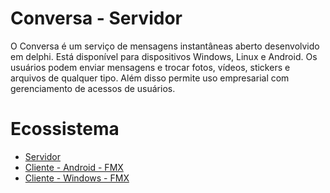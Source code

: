 # Conversa - Servidor
O Conversa é um serviço de mensagens instantâneas aberto desenvolvido em delphi. Está disponível para dispositivos Windows, Linux e Android. Os usuários podem enviar mensagens e trocar fotos, vídeos, stickers e arquivos de qualquer tipo. Além disso permite uso empresarial com gerenciamento de acessos de usuários.

# Ecossistema
- [Servidor](https://github.com/conversa-projeto/conversa)
- [Cliente - Android - FMX](https://github.com/conversa-projeto/conversa-android-fmx)
- [Cliente - Windows - FMX](https://github.com/conversa-projeto/conversa-windows-fmx)
